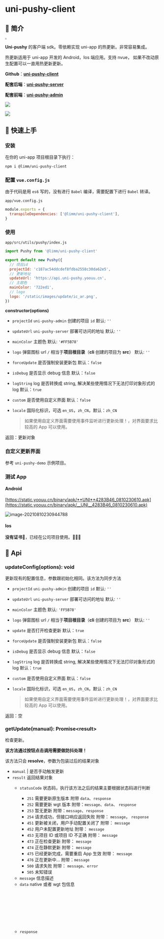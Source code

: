 # uni-pushy-client

## 📌 简介

<img src="https://static.yoouu.cn/imgs/2021/pic-go/20201103205532.png" style="zoom: 33%;" />

**Uni-pushy** 的客户端 sdk。零依赖实现 uni-app 的热更新。非常容易集成。

热更新适用于 uni-app 开发的 Android，Ios 端应用。支持 nvue， 如果不改动原生配置可以一直用热更新更新。

**Github**：**[uni-pushy-client](https://github.com/SunSeekerX/uni-pushy-client)**

**配套后端**：**[uni-pushy-server](https://github.com/SunSeekerX/uni-pushy-server)**

**配套前端**：**[uni-pushy-admin](https://github.com/SunSeekerX/uni-pushy-admin)**

![](https://static.yoouu.cn/imgs/2021/pic-go/20210219232321.png)

![](https://static.yoouu.cn/imgs/2021/pic-go/20210219232048.png)

## 📌 快速上手

### **安装**

在你的 uni-app 项目根目录下执行：

```bash
npm i @limm/uni-pushy-client
```

### 配置 `vue.config.js`

由于代码是用 `es6` 写的，没有进行 `Babel` 编译，需要配置下进行 `Babel` 转译。

`app/vue.config.js`

```javascript
module.exports = {
  transpileDependencies: ['@limm/uni-pushy-client'],
}
```

### **使用**

`app/src/utils/pushy/index.js`

```javascript
import Pushy from '@limm/uni-pushy-client'

export default new Pushy({
  // 项目id
  projectId: 'c187ac54ddcdef8fdba2558c30da62e5',
  // 更新地址
  updateUrl: 'https://api.uni-pushy.yoouu.cn',
  // 主题色
  mainColor: '722ed1',
  // logo
  logo: '/static/images/update/ic_ar.png',
})
```

**constructor(options)**

- `projectId` <String> `uni-pushy-admin` 创建的项目 `id` 默认: `''`

- `updateUrl` <String> `uni-pushy-server` 部署可访问的地址 默认: `''`

- `mainColor` <String> 主题色 默认: `'#FF5B78'`

- `logo` <String> 弹窗图标 url `/` 相当于**项目根目录**（**cli** 创建的项目为 **src**） 默认: `''`

- `forceUpdate` <Boolean> 是否强制安装更新包 默认：`false`

- `isDebug` <Boolean> 是否显示 debug 信息 默认：`false`

- `logString` <Boolean> log 是否转换成 string, 解决某些使用情况下无法打印对象形式的 log 默认：`true`

- `custom` <Boolean> 是否使用自定义界面 默认：`false`

- `locale` <String> 国际化标识，可选 `en_US`，`zh_CN`，默认：`zh_CN`

  > 如果使用自定义界面需要使用事件监听进行更新处理！，对界面要求比较高的 App 可以使用。

返回：更新对象

### 自定义更新界面

参考 `uni-pushy-demo` 示例项目。

### 测试 App

#### Android

[https://static.yoouu.cn/binary/apk/**UNI**4283B46_0810230610.apk](https://static.yoouu.cn/binary/apk/__UNI__4283B46_0810230610.apk)

![image-20210810230944788](https://static.yoouu.cn/imgs/2021/pic-go/image-20210810230944788.png)

#### Ios

**没有证书**🤔，已经在公司项目使用。🙏🙏🙏

## 📌 Api

### updateConfig(options): void

更新现有的配置信息，参数跟初始化相同。该方法为同步方法

- `projectId` <String> `uni-pushy-admin` 创建的项目 `id` 默认: `''`

- `updateUrl` <String> `uni-pushy-server` 部署可访问的地址 默认: `''`

- `mainColor` <String> 主题色 默认: `'FF5B78'`

- `logo` <String> 弹窗图标 url `/` 相当于**项目根目录**（**cli** 创建的项目为 **src**） 默认: `''`

- `update` <Boolean> 是否打开检查更新 默认：`true`

- `forceUpdate` <Boolean> 是否强制安装更新包 默认：`false`

- `isDebug` <Boolean> 是否显示 debug 信息 默认：`false`

- `logString` <Boolean> log 是否转换成 string, 解决某些使用情况下无法打印对象形式的 log 默认：`true`

- `custom` <Boolean> 是否使用自定义界面 默认：`false`

- `locale` <String> 国际化标识，可选 `en_US`，`zh_CN`，默认：`zh_CN`

  > 如果使用自定义界面需要使用事件监听进行更新处理！，对界面要求比较高的 App 可以使用。

返回：空

### getUpdate(manual): Promise<result\>

检查更新。

**该方法通过按钮点击调用需要做防抖处理！**

该方法只会 **resolve**，参数为包装过后的结果对象

- `manual` <Boolean>|<null> 是否手动触发更新
- `result` <Object> 返回结果对象
  - `statusCode` <Number> 状态码，执行该方法之后的结果主要根据状态码进行判断
    - `251` 需要更新原生版本 附带 `data`、`response`
    - `252` 需要更新 wgt 版本 附带：`message`、`data`、 `response`
    - `253` 暂无更新 附带：`message`、`response`
    - `254` 请求成功，但接口响应返回失败 附带： `message`， `response`
    - `451` 更新被关闭，用户手动配置关闭了 附带： `message`
    - `452` 用户未配置更新地址 附带： `message`
    - `453` 无项目 ID 或项目 ID 不正确 附带： `message`
    - `473` 正在检查更新 附带： `message`
    - `474` 正在静默更新 附带： `message`
    - `475` 已经更新完成，需要重启 App 生效 附带： `message`
    - `476` 正在更新中... 附带：`message`
    - `500` 请求失败 附带： `message`、`error`
    - `505` 未知错误
  - `message` <String> 信息描述
  - `data` <Object> native 或者 wgt 包信息
  - `response` <Object> 原生响应对象
  - `error` <Error> 原生错误对象

### getInfo(): Promise<result\>

获取系统信息。

该方法只会 **resolve**，返回属性

```javascript
const res = {
  //
  appid: '__UNI__70FC0DB',
  // 原生（基座） 版本名
  nativeVersion: '1.3.0',
  // 原生（基座） 版本号
  nativeVersionCode: 130,
  // wgt 版本名
  wgtVersion: '1.3.0',
  // wgt 版本号
  wgtVersionCode: 130,
  // uni.getSystemInfoSync() 返回一致
  systemInfo: {
    errMsg: 'getSystemInfoSync:ok',
    brand: 'OPPO',
    model: 'PCLM10',
    pixelRatio: 3,
    screenWidth: 360,
    screenHeight: 640,
    windowWidth: 360,
    windowHeight: 640,
    statusBarHeight: 24,
    language: 'zh-CN',
    system: '7.1.2',
    version: '1.9.9.80492',
    fontSizeSetting: '',
    platform: 'android',
    SDKVersion: '',
    windowTop: 0,
    windowBottom: 0,
    safeArea: {
      left: 0,
      right: 360,
      top: 24,
      bottom: 640,
      width: 360,
      height: 616,
    },
    safeAreaInsets: {
      top: 24,
      right: 0,
      bottom: 0,
      left: 0,
    },
    // 不一定能返回
    uuid: '865166023573440',
  },
  // 个人配置
  _config: {
    projectId: '',
    update: true,
    updateUrl: 'http://10.0.0.3:8081',
    isDebug: false,
    mainColor: '722ed1',
    logo: '/static/images/update/ic_ar.png',
  },
  // 生效的配置
  _workSetting: {
    updateUrl: 'http://10.0.0.3:8081',
    isDebug: false,
    mainColor: '722ed1',
    logo: '/static/images/update/ic_ar.png',
  },
}
```

**下面的函数为自定义视图需要！**

### on(EVENT_NAME, CALLBACK)

添加事件监听

- `EVENT_NAME` <String> 事件名
- `CALLBACK` <Function> 回调函数

```javascript
pushy.on('onInitSuccess', () => {
  console.log('onInitSuccess>>>')
})
```

### once(EVENT_NAME, CALLBACK)

添加事件监听，只执行一次

- `EVENT_NAME` <String> 事件名
- `CALLBACK` <Function> 回调函数

```javascript
pushy.on('onInitSuccess', () => {
  console.log('onInitSuccess>>>')
})
```

### off(EVENT_NAME, CALLBACK)

取消事件监听，回调函数需要为添加监听时的**同一个对象**，**否则无法取消！**

- `EVENT_NAME` <String> 事件名
- `CALLBACK` <Function> 回调函数

```javascript
pushy.off('onInitSuccess', () => {
  console.log('onInitSuccess>>>')
})
```

### startDownload

开始下载，需要先检查更新，并且有 wgt 或者 有原生版本更新才能调用。否则调用无效。

### restart

重启 App。

## 📌 最佳实践

全局只创建一个 `Pushy` 对象，之后 App 的更新都使用该对象来完成。例如我们的项目：

`app/src/utils/pushy/index`

```javascript
import config from '@/config/index'
import Pushy from '@limm/uni-pushy-client'

export default new Pushy({
  // 项目id
  projectId: config.get('UPDATE_PROJECT_ID'),
  // 更新地址
  updateUrl: config.get('UPDATE_BASE_API'),
  // 是否打开log
  isDebug: config.get('UPDATE_DEBUG'),
  // 主题色
  mainColor: '722ed1',
  // logo
  logo: '/static/images/update/ic_ar.png',
})
```

在 `App.vue` 的 `onLaunch` 中检查更新一次即可。就是这么简单。

`app/src/App.vue`

```javascript
// #ifdef APP-PLUS
import pushy from '@/utils/pushy/index'
// #endif

export default {
  onLaunch: function () {
    console.log('App Launch')
    // #ifdef APP-PLUS
    // 锁定屏幕
    plus.screen.lockOrientation('portrait-primary')
    // 检查更新
    pushy.getUpdate()
    // #endif
  },

  onShow: function () {
    console.log('App Show')
  },

  onHide: function () {
    console.log('App Hide')
  },
}
```

如果有更新就会弹出更新框了，当然这是后台配置的。

<img src="https://static.yoouu.cn/imgs/2021/pic-go/20201103205532.png" style="zoom: 33%;" />

### 原生包

首先基于现在的版本打包，选择发行 > 原生 app - 云打包 > 选择你需要的平台，打出一个原生包。打包完成上传至 uni-pushy 后台管理。

### 热更新包

修改 `manifest.json` 的应用版本名称，和应用版本号（版本号只能前进，相对应的版本名也需要），增加版本号，选择发行 > 原生 app - 制作应用 wgt 包 > 打出资源包，上传至 uni-pushy 后台管理。

**wgt 资源一定依赖某个原生资源！**

## 📌 发布订阅

**onInitSuccess**

初始化成功

**onStartGetUpdate**

开始更新

**onNativeUpdateRequired**

需要更新原生版本

**onWgtUpdateRequired**

需要更新 wgt 版本

**onNoUpdate**

暂无更新

**onUpdateRequestFalse**

请求更新接口请求成功，返回结果失败

**onUpdateRequestFail**

请求更新接口失败

**onUpdateRequestFailUnknown**

请求更新接口发生未知错误

**onUpdateSuccess**

更新成功

**onStartDownload**

开始下载

**onStartInstall**

开始安装

**onDownloadProgress**

下载进度监听

回调的第一个参数为对象，包含以下属性

- `progress` <Number> 当前下载进度
- `downloadedSize` <Number> 已下载的大小
- `totalSize` <Number> 总大小

## 📌 更新日志（Changelog）

## 0.3.0 2021-08-10

### 功能（Features）

1. 【重要】初始化参数 `log` 变更为 `isDebug`
2. 【重要】移除 `update` 配置
3. 移除 `onInitFail` 事件

### Bug 修复 （Bug Fixes）

1. 【重要】修复偶尔获取不到 uuid 无法成功初始化的 bug
2. 修复强制更新出现两个取消下载的问题

## 0.2.0 2021-05-05

### 功能（Features）

- 【重要】增加 `updateConfig` 更新配置方法。
- 【重要】添加 `locale` 国际化配置，实现国际化。

## 0.0.4 - 2021-02-19

### 功能（Features）

- 【重要】基于发布订阅的自定义更新界面上线。
- 增加 `forceUpdate` 、`custom`、`logString`等更多配置。
- 统一 debug 样式。
- 优化代码逻辑。

### Bug 修复 （Bug Fixes）

- 修复后台下载更新完成还能继续更新的 bug
- 修复后台下载更新完成不提示的 bug

## 📌 Todo

- 清除更新的缓存
- ~~国际化支持~~ 0.2.0 已经支持
- ~~基于发布订阅的事件更新机制，用户可以随意定制界面~~ 0.0.4 已经支持

## 📌 更新类型

**静默更新**

用户无感知，自动在后台下载更新安装，下次启动 app 显示新版本。

**强制更新**

用户感知，打开 app，或者检查更新直接下载安装，安装完成后提示用户，软重启之后生效。

**普通更新**

用户感知，打开 app，或者检查更新需要用户同意更新后，下载更新自动安装，安装完成后提示用户，软重启之后生效。
